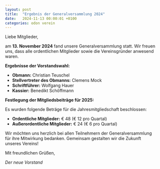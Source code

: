 ```yaml
---
layout: post
title:  "Ergebnis der Generalversammlung 2024"
date:   2024-11-13 00:00:01 +0100
categories: odon verein
---
```



Liebe Mitglieder,

am **13. November 2024** fand unsere Generalversammlung statt. Wir freuen uns, dass alle ordentlichen Mitglieder sowie die Vereinsgründer anwesend waren.

**Ergebnisse der Vorstandswahl:**

- **Obmann:** Christian Teuschel
- **Stellvertreter des Obmanns:** Clemens Mock
- **Schriftführer:** Wolfgang Hauer
- **Kassier:** Benedikt Schöffmann

**Festlegung der Mitgliedsbeiträge für 2025:**

Es wurden folgende Beträge für die Jahresmitgliedschaft beschlossen:

- **Ordentliche Mitglieder:** € 48 (€ 12 pro Quartal)
- **Außerordentliche Mitglieder:** € 24 (€ 6 pro Quartal)

Wir möchten uns herzlich bei allen Teilnehmern der Generalversammlung für ihre Mitwirkung bedanken. Gemeinsam gestalten wir die Zukunft unseres Vereins!

Mit freundlichen Grüßen,

*Der neue Vorstand*